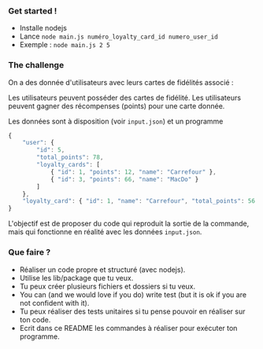 ### Get started !

- Installe nodejs
- Lance `node main.js numéro_loyalty_card_id numero_user_id`
- Exemple : `node main.js 2 5`

### The challenge

On a des donnée d'utilisateurs avec leurs cartes de fidélités associé :

Les utilisateurs peuvent posséder des cartes de fidélité.
Les utilisateurs peuvent gagner des récompenses (points) pour une carte donnée.

Les données sont à disposition (voir `input.json`) et un programme

```javascript
{
    "user": {
        "id": 5,
        "total_points": 78,
        "loyalty_cards": [
            { "id": 1, "points": 12, "name": "Carrefour" },
            { "id": 3, "points": 66, "name": "MacDo" }
        ]
    },
    "loyalty_card": { "id": 1, "name": "Carrefour", "total_points": 56 }
}

```

L'objectif est de proposer du code qui reproduit la sortie de la commande, mais qui fonctionne en réalité avec les données `input.json`.

### Que faire ?

- Réaliser un code propre et structuré (avec nodejs).
- Utilise les lib/package que tu veux.
- Tu peux créer plusieurs fichiers et dossiers si tu veux.
- You can (and we would love if you do) write test (but it is ok if you are not confident with it).
- Tu peux réaliser des tests unitaires si tu pense pouvoir en réaliser sur ton code.
- Ecrit dans ce README les commandes à réaliser pour exécuter ton programme.
